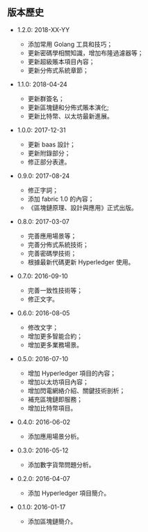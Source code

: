## 版本歷史

* 1.2.0: 2018-XX-YY
  * 添加常用 Golang 工具和技巧；
  * 更新密碼學相關知識，增加布隆過濾器等；
  * 更新超級賬本項目內容；
  * 更新分佈式系統章節；

* 1.1.0: 2018-04-24
  * 更新群簽名；
  * 更新區塊鏈和分佈式賬本演化;
  * 更新比特幣、以太坊最新進展。

* 1.0.0: 2017-12-31
  * 更新 baas 設計；
  * 更新附錄部分；
  * 修正部分表達。

* 0.9.0: 2017-08-24
  * 修正字詞；
  * 添加 fabric 1.0 的內容；
  * 《區塊鏈原理、設計與應用》正式出版。

* 0.8.0: 2017-03-07
  * 完善應用場景等；
  * 完善分佈式系統技術；
  * 完善密碼學技術；
  * 根據最新代碼更新 Hyperledger 使用。

* 0.7.0: 2016-09-10
  * 完善一致性技術等；
  * 修正文字。

* 0.6.0: 2016-08-05
  * 修改文字；
  * 增加更多智能合約；
  * 增加更多業務場景。

* 0.5.0: 2016-07-10
  * 增加 Hyperledger 項目的內容；
  * 增加以太坊項目內容；
  * 增加閃電網絡介紹、關鍵技術剖析；
  * 補充區塊鏈即服務；
  * 增加比特幣項目。

* 0.4.0: 2016-06-02
    * 添加應用場景分析。

* 0.3.0: 2016-05-12
    * 添加數字貨幣問題分析。

* 0.2.0: 2016-04-07
    * 添加 Hyperledger 項目簡介。

* 0.1.0: 2016-01-17
    * 添加區塊鏈簡介。

